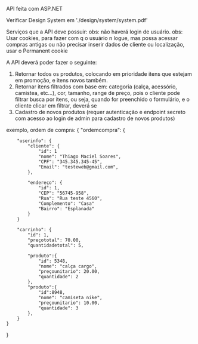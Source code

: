 API feita com ASP.NET

Verificar Design System em './design/system/system.pdf'

Serviços que a API deve possuir:
obs: não haverá login de usuário.
obs: Usar cookies, para fazer com q o usuário n logue, mas possa acessar compras antigas ou não precisar inserir dados de cliente ou localização, usar o Permanent cookie

A API deverá poder fazer o seguinte:

1. Retornar todos os produtos, colocando em prioridade itens que estejam em promoção, e itens novos também.
2. Retornar itens filtrados com base em: categoria (calça, acessório, camistea, etc...), cor, tamanho, range de preço, pois o cliente pode filtrar busca por itens, ou seja, quando for preenchido o formulário, e o cliente clicar em filtrar, deverá se
3. Cadastro de novos produtos (requer autenticação e endpoint secreto com acesso ao login de admin para cadastro de novos produtos)

exemplo, ordem de compra:
{
    "ordemcompra": {

        "userinfo": {
            "cliente": {
                "id": 1
                "nome": "Thiago Maciel Soares",
                "CPF": "345.345.345-45",
                "Email": "testeweb@gmail.com",
            },

            "endereço": {
                "id": 1,
                "CEP": "56745-958",
                "Rua": "Rua teste 4560",
                "Complemento": "Casa"
                "Bairro": "Esplanada"
            }
        }

        "carrinho": {
            "id": 1,
            "preçototal": 70.00,
            "quantidadetotal": 5,

            "produto":{
                "id": 5348,
                "nome": "calça cargo",
                "preçounitario": 20.00,
                "quantidade": 2
            },
            "produto":{
                "id":8948,
                "nome": "camiseta nike",
                "preçounitario": 10.00,
                "quantidade": 3
            },
        }
    }
}